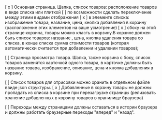 [ x ] Основная страница. Шапка, список товаров: расположение товаров в виде списка или плиткой
[ ] по возможности сделать переключение между этими видами отображения
[ x ] в элементе списка: изображение товара, название, цена, кнопка добавления в корзину (расположение этих элементов на ваше усмотрение)
[ x ] сбоку на этой странице корзина, товары можно класть в корзину.В корзине должен быть список товаров: название , цена, кнопка удаления товара со списка, в конце списка сумма стоимости товаров (которая автоматически считается при добавлении и удалении товаров);

[ ] Страница просмотра товара. Шапка, также корзина с боку, список товаров заменятся карточкой одного товара, в карточке должны быть название товара, изображение, описание, цена и кнопка добавления в корзину.

[ ] Список товаров для отрисовки можно хранить в отдельном файле ввиде json структуры.
[ x ] Добавленные в корзину товары не должны пропадать из списка в корзине при перезагрузке страницы (релизовать хранение добавленных в корзину товаров в хранилище браузера)

[ ] Переходы между страницами должны оставаться в истории браузера и должны работать браузерные переходы "вперед" и "назад".
